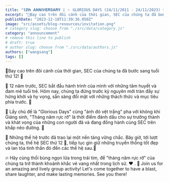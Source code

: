 ```yaml
---
title: "𝟏𝟐𝐭𝐡 𝐀𝐍𝐍𝐈𝐕𝐄𝐑𝐒𝐀𝐑𝐘 | ✨ GLORIOUS DAYS (24/11/2011 - 24/11/2023) ✨"
excerpt: "🎈Bay cao trên đôi cánh của thời gian, SEC của chúng ta đã bước sang tuổi thứ 12! 🎉"
publishDate: "2023-12-18T11:39:36.050Z"
image: "src/assets/blog-resources/invitation.png"
# category slug: choose from "./src/data/category.js"
category: "announcement"
# remove this line to publish
# draft: true
# author slug: choose from "./src/data/authors.js"
authors: ["wangsang"]
tags: []
---
```


🎈Bay cao trên đôi cánh của thời gian, SEC của chúng ta đã bước sang tuổi thứ 12! 🎉

🌟 12 năm trước, SEC bắt đầu hành trình của mình với những tâm huyết và đam mê tuổi trẻ. Hôm nay, chúng ta đứng trước kỷ nguyên mới tràn đầy sự hứng khởi và hy vọng, sẵn sàng đối mặt với những thách thức và mục tiêu phía trước. 🌻

🌟 Lấy chủ đề là "Glorious Days" cùng "ánh đỏ vệt trắng" pha với không khí Giáng sinh, "Tháng năm rực rỡ" là thời điểm đánh dấu cho sự trưởng thành và khát vọng của những con người đã và đang đồng hành cùng SEC trên khắp nẻo đường. 🫧

🌟 Những thế hệ trước đã trao lại một nền tảng vững chắc. Bây giờ, tới lượt chúng ta, thế hệ SEC thứ 12 💚, tiếp tục gìn giữ những truyền thống tốt đẹp và lan tỏa tinh thần đó đến các thế hệ sau.🌷

🔥 Hãy cùng thổi bùng ngọn lửa trong trái tim, để "tháng năm rực rỡ" của chúng ta trở thành khoảnh khắc vẻ vang nhất trong lịch sử. ❤️
.
🎯 Join us for an amazing and lively group activity! Let's come together to have a blast, share laughter, and make lasting memories. See you there!

